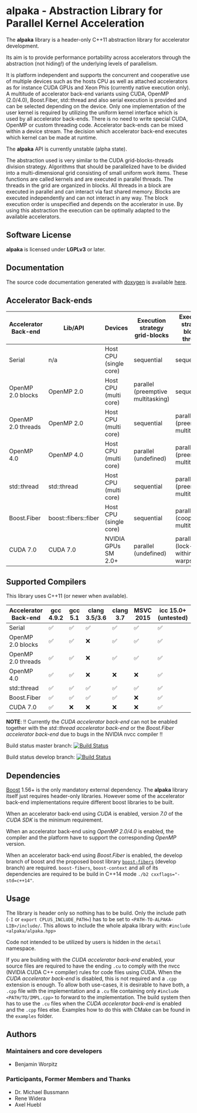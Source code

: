 **alpaka** - Abstraction Library for Parallel Kernel Acceleration
=================================================================

The **alpaka** library is a header-only C++11 abstraction library for accelerator development.

Its aim is to provide performance portability across accelerators through the abstraction (not hiding!) of the underlying levels of parallelism.

It is platform independent and supports the concurrent and cooperative use of multiple devices such as the hosts CPU as well as attached accelerators as for instance CUDA GPUs and Xeon Phis (currently native execution only).
A multitude of accelerator back-end variants using CUDA, OpenMP (2.0/4.0), Boost.Fiber, std::thread and also serial execution is provided and can be selected depending on the device.
Only one implementation of the user kernel is required by utilizing the uniform kernel interface which is used by all accelerator back-ends.
There is no need to write special CUDA, OpenMP or custom threading code.
Accelerator back-ends can be mixed within a device stream.
The decision which accelerator back-end executes which kernel can be made at runtime.

The **alpaka** API is currently unstable (alpha state).

The abstraction used is very similar to the CUDA grid-blocks-threads division strategy.
Algorithms that should be parallelized have to be divided into a multi-dimensional grid consisting of small uniform work items.
These functions are called kernels and are executed in parallel threads.
The threads in the grid are organized in blocks.
All threads in a block are executed in parallel and can interact via fast shared memory.
Blocks are executed independently and can not interact in any way.
The block execution order is unspecified and depends on the accelerator in use.
By using this abstraction the execution can be optimally adapted to the available accelerators.


Software License
----------------

**alpaka** is licensed under **LGPLv3** or later.


Documentation
-------------

The source code documentation generated with [doxygen](http://www.doxygen.org) is available [here](http://computationalradiationphysics.github.io/alpaka/).


Accelerator Back-ends
---------------------

|Accelerator Back-end|Lib/API|Devices|Execution strategy grid-blocks|Execution strategy block-threads|
|---|---|---|---|---|
|Serial|n/a|Host CPU (single core)|sequential|sequential|
|OpenMP 2.0 blocks|OpenMP 2.0|Host CPU (multi core)|parallel (preemptive multitasking)|sequential|
|OpenMP 2.0 threads|OpenMP 2.0|Host CPU (multi core)|sequential|parallel (preemptive multitasking)|
|OpenMP 4.0|OpenMP 4.0|Host CPU (multi core)|parallel (undefined)|parallel (preemptive multitasking)|
| std::thread | std::thread |Host CPU (multi core)|sequential|parallel (preemptive multitasking)|
| Boost.Fiber | boost::fibers::fiber |Host CPU (single core)|sequential|parallel (cooperative multitasking)|
|CUDA 7.0|CUDA 7.0|NVIDIA GPUs SM 2.0+|parallel (undefined)|parallel (lock-step within warps)|


Supported Compilers
-------------------

This library uses C++11 (or newer when available).

|Accelerator Back-end|gcc 4.9.2|gcc 5.1|clang 3.5/3.6|clang 3.7|MSVC 2015|icc 15.0+ (untested)|
|---|---|---|---|---|---|---|
|Serial|:white_check_mark:|:white_check_mark:|:white_check_mark:|:white_check_mark:|:white_check_mark:|:white_check_mark:|
|OpenMP 2.0 blocks|:white_check_mark:|:white_check_mark:|:x:|:white_check_mark:|:white_check_mark:|:white_check_mark:|
|OpenMP 2.0 threads|:white_check_mark:|:white_check_mark:|:x:|:white_check_mark:|:white_check_mark:|:white_check_mark:|
|OpenMP 4.0|:white_check_mark:|:white_check_mark:|:x:|:x:|:x:|:white_check_mark:|
| std::thread |:white_check_mark:|:white_check_mark:|:white_check_mark:|:white_check_mark:|:white_check_mark:|:white_check_mark:|
| Boost.Fiber |:white_check_mark:|:white_check_mark:|:white_check_mark:|:white_check_mark:|:x:|:white_check_mark:|
|CUDA 7.0|:white_check_mark:|:x:|:x:|:x:|:x:|:white_check_mark:|

**NOTE**: :bangbang: Currently the *CUDA accelerator back-end* can not be enabled together with the *std::thread accelerator back-end* or the *Boost.Fiber accelerator back-end* due to bugs in the NVIDIA nvcc compiler :bangbang:

Build status master branch: [![Build Status](https://travis-ci.org/ComputationalRadiationPhysics/alpaka.svg?branch=master)](https://travis-ci.org/ComputationalRadiationPhysics/alpaka)

Build status develop branch: [![Build Status](https://travis-ci.org/ComputationalRadiationPhysics/alpaka.svg?branch=develop)](https://travis-ci.org/ComputationalRadiationPhysics/alpaka)


Dependencies
------------

[Boost](http://boost.org/) 1.56+ is the only mandatory external dependency.
The **alpaka** library itself just requires header-only libraries.
However some of the accelerator back-end implementations require different boost libraries to be built.

When an accelerator back-end using *CUDA* is enabled, version *7.0* of the *CUDA SDK* is the minimum requirement.

When an accelerator back-end using *OpenMP 2.0/4.0* is enabled, the compiler and the platform have to support the corresponding *OpenMP* version.

When an accelerator back-end using *Boost.Fiber* is enabled, the develop branch of boost and the proposed boost library [`boost-fibers`](https://github.com/olk/boost-fiber) (develop branch) are required.
`boost-fibers`, `boost-context` and all of its dependencies are required to be build in C++14 mode `./b2 cxxflags="-std=c++14"`.


Usage
-----

The library is header only so nothing has to be build.
Only the include path (`-I` or `export CPLUS_INCLUDE_PATH=`) has to be set to `<PATH-TO-ALPAKA-LIB>/include/`.
This allows to include the whole alpaka library with: `#include <alpaka/alpaka.hpp>`

Code not intended to be utilized by users is hidden in the `detail` namespace.

If you are building with the *CUDA accelerator back-end* enabled, your source files are required to have the ending `.cu` to comply with the nvcc (NVIDIA CUDA C++ compiler) rules for code files using CUDA.
When the *CUDA accelerator back-end* is disabled, this is not required and a `.cpp` extension is enough.
To allow both use-cases, it is desirable to have both, a `.cpp` file with the implementation and a `.cu` file containing only `#include <PATH/TO/IMPL.cpp>` to forward to the implementation.
The build system then has to use the `.cu` files when the *CUDA accelerator back-end* is enabled and the `.cpp` files else.
Examples how to do this with CMake can be found in the `examples` folder.


Authors
-------

### Maintainers and core developers

- Benjamin Worpitz

### Participants, Former Members and Thanks

- Dr. Michael Bussmann
- Rene Widera
- Axel Huebl
